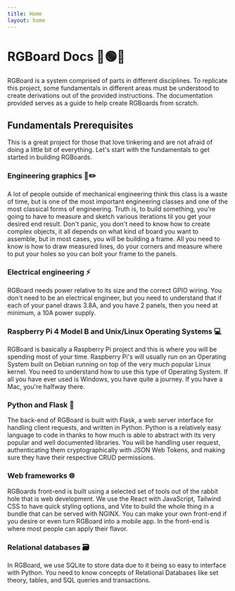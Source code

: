 ```yaml
---
title: Home
layout: home
---
```


# RGBoard Docs 🔴🟢🔵
RGBoard is a system comprised of parts in different disciplines.
To replicate this project, some fundamentals in different areas must be
understood to create derivations out of the provided instructions. The
documentation provided serves as a guide to help create RGBoards from scratch.
## Fundamentals Prerequisites
This is a great project for those that love tinkering and are not afraid of doing
a little bit of everything. Let's start with the fundamentals to get started
in building RGBoards.
### Engineering graphics 📐✏️
A lot of people outside of mechanical engineering think this class is a waste of
time, but is one of the most important engineering classes and one
of the most classical forms of engineering. Truth is, to build something, you're going to have to
measure and sketch various iterations til you get your desired end result. Don't panic,
you don't need to know how to create complex objects, it all depends on what kind of board
you want to assemble, but in most cases, you will be building a frame. All you need to know is how
to draw measured lines, do your corners and measure where to put your holes so you can bolt your frame
to the panels.
### Electrical engineering ⚡
RGBoard needs power relative to its size and the correct GPIO wiring. You don't need to be an electrical engineer,
but you need to understand that if each of your panel draws 3.8A, and you have 2 panels, then you need at minimum, a
10A power supply.
### Raspberry Pi 4 Model B and Unix/Linux Operating Systems 💻
RGBoard is basically a Raspberry Pi project and this is where you will
be spending most of your time. Raspberry Pi's will usually run on an Operating System built on Debian
running on top of the very much popular Linux kernel. You need to understand how to use this type of
Operating System. If all you have ever used is Windows, you have quite a journey. If you have a Mac,
you're halfway there.
### Python and Flask 🐍
The back-end of RGBoard is built with Flask, a web server interface for handling client requests,
and written in Python. Python is a relatively easy language to code in thanks to how much is able to
abstract with its very popular and well documented libraries. You will be handling user request, authenticating
them cryptographically with JSON Web Tokens, and making sure they have their respective CRUD permissions.
### Web frameworks 🌐
RGBoards front-end is built using a selected set of tools out of the rabbit hole that is web development. We use the React with JavaScript,
Tailwind CSS to have quick styling options, and Vite to build the whole thing in a bundle that can be served with NGINX. You can make your
own front-end if you desire or even turn RGBoard into a mobile app. In the front-end is where most people can apply their flavor.
### Relational databases 🗃️
In RGBoard, we use SQLite to store data due to it being so easy to interface with Python. You need to know concepts of
Relational Databases like set theory, tables, and SQL queries and transactions. 